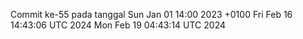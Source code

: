 Commit ke-55 pada tanggal Sun Jan 01 14:00 2023 +0100
Fri Feb 16 14:43:06 UTC 2024
Mon Feb 19 04:43:14 UTC 2024
